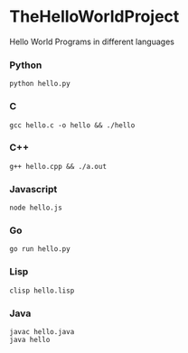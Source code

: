 # TheHelloWorldProject
Hello World Programs in different languages

### Python
```
python hello.py
```

### C
```
gcc hello.c -o hello && ./hello
```
### C++
```
g++ hello.cpp && ./a.out
```

### Javascript
```
node hello.js
```

### Go
```
go run hello.py
```

### Lisp
```
clisp hello.lisp
```

### Java
```
javac hello.java
java hello
```

